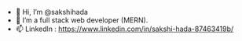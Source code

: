 - 👋 Hi, I’m @sakshihada
- 👀 I’m a full stack web developer (MERN).
- 📫 Linkedln : https://www.linkedin.com/in/sakshi-hada-87463419b/

<!---
sakshihada/sakshihada is a ✨ special ✨ repository because its `README.md` (this file) appears on your GitHub profile.
You can click the Preview link to take a look at your changes.
--->
